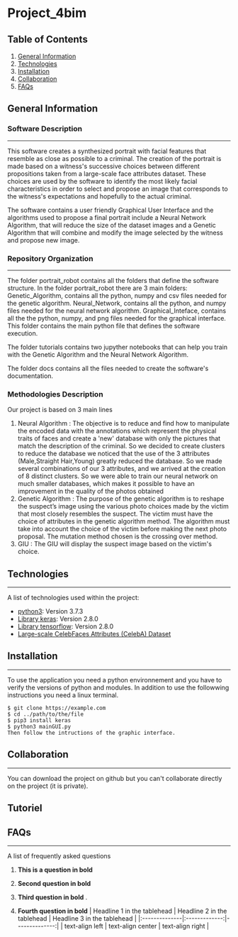 # Project_4bim

## Table of Contents
1. [General Information](#general-info)
2. [Technologies](#technologies)
3. [Installation](#installation)
4. [Collaboration](#collaboration)
5. [FAQs](#faqs)

## General Information
### Software Description
***
This software creates a synthesized portrait with facial features that resemble as close as possible to a criminal. The creation of the portrait is made based on a witness's successive choices between different propositions taken from a large-scale face attributes dataset. These choices are used by the software to identify the most likely facial characteristics in order to select and propose an image that corresponds to the witness's expectations and hopefully to the actual criminal. 

The software contains a user friendly Graphical User Interface and the algorithms used to propose a final portrait include a Neural Network Algorithm, that will reduce the size of the dataset images and a Genetic Algorithm that will combine and modify the image selected by the witness and propose new image.

### Repository Organization
*** 
The folder portrait_robot contains all the folders that define the software structure. In the folder portrait_robot there are 3 main folders:
Genetic_Algorithm, contains all the python, numpy and csv files needed for the genetic algorithm. 
Neural_Network, contains all the python, and numpy files needed for the neural network algorithm. 
Graphical_Inteface, contains all the the python, numpy, and png files needed for the graphical interface. This folder contains the main python file that defines the software execution. 

The folder tutorials contains two jupyther notebooks that can help you train with the Genetic Algorithm and the Neural Network Algorithm. 

The folder docs contains all the files needed to create the software's documentation. 

### Methodologies Description
Our project is based on 3 main lines  
1) Neural Algorithm : The objective is to reduce and find how to manipulate the encoded data with the annotations which represent the physical traits of faces and create a 'new' database with only the pictures that match the description of the criminal. So we decided to create clusters to reduce the database we noticed that the use of the 3 attributes (Male,Straight Hair,Young) greatly reduced the database. So we made several combinations of our 3 attributes, and  we arrived at the creation of 8 distinct clusters. So we were able to train our neural network on much smaller databases, which makes it possible to have an improvement in the quality of the photos obtained 
2) Genetic Algorithm : The purpose of the genetic algorithm is to reshape the suspect’s image using the various photo choices made by the victim that most closely resembles the suspect. The victim must have the choice of attributes in the genetic algorithm method. The algorithm must take into account the choice of the victim before making the next photo proposal. The mutation method chosen is the crossing over method.
3) GIU : The GIU will display the suspect image based on the victim's choice.     

## Technologies
***
A list of technologies used within the project:
* [python3](https://www.python.org/downloads/): Version 3.7.3
* [Library keras](https://keras.io/about/): Version 2.8.0
* [Library tensorflow](https://www.tensorflow.org/api_docs/python/tf): Version 2.8.0
* [Large-scale CelebFaces Attributes (CelebA) Dataset](http://mmlab.ie.cuhk.edu.hk/projects/CelebA.html)

## Installation
***
To use the application you need a python environnement and you have to verify the versions of python and modules.
In addition to use the followwing instructions you need a linux terminal.  
```
$ git clone https://example.com
$ cd ../path/to/the/file
$ pip3 install keras
$ python3 mainGUI.py
Then follow the intructions of the graphic interface.
```
## Collaboration
***
You can download the project on github but you can't collaborate directly on the project (it is private).

## Tutoriel 
## FAQs
***
A list of frequently asked questions
1. **This is a question in bold**

2. __Second question in bold__

3. **Third question in bold**
.
4. **Fourth question in bold**
| Headline 1 in the tablehead | Headline 2 in the tablehead | Headline 3 in the tablehead |
|:--------------|:-------------:|--------------:|
| text-align left | text-align center | text-align right |
